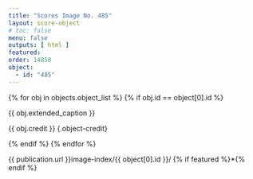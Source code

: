 ```yaml
---
title: "Scores Image No. 485"
layout: score-object
# toc: false
menu: false
outputs: [ html ]
featured: 
order: 14850
object:
  - id: "485"
---
```


{% for obj in objects.object_list %}
{% if obj.id == object[0].id %}

{{ obj.extended_caption }}

{{ obj.credit }} {.object-credit}

{% endif %}
{% endfor %}

<div class="object-credit object-url is-print-only">

{{ publication.url }}image-index/{{ object[0].id }}/ {% if featured %}*{% endif %}

</div>
